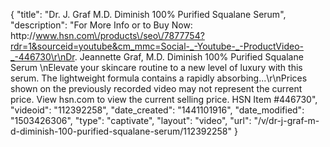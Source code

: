 {
    "title": "Dr. J. Graf M.D. Diminish 100% Purified Squalane Serum",
    "description": "For More Info or to Buy Now: http:\/\/www.hsn.com\/products\/seo\/7877754?rdr=1&sourceid=youtube&cm_mmc=Social-_-Youtube-_-ProductVideo-_-446730\r\nDr. Jeannette Graf, M.D. Diminish 100% Purified Squalane Serum \nElevate your skincare routine to a new level of luxury with this serum. The lightweight formula contains a rapidly absorbing...\r\nPrices shown on the previously recorded video may not represent the current price.  View hsn.com to view the current selling price. HSN Item #446730",
    "videoid": "112392258",
    "date_created": "1441101916",
    "date_modified": "1503426306",
    "type": "captivate",
    "layout": "video",
    "url": "\/v\/dr-j-graf-m-d-diminish-100-purified-squalane-serum\/112392258"
}